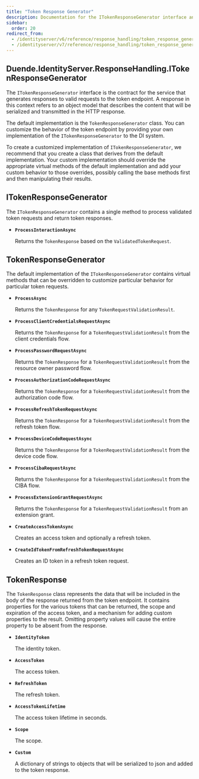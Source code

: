 ```yaml
---
title: "Token Response Generator"
description: Documentation for the ITokenResponseGenerator interface and its implementation, which generates responses to valid token endpoint requests with customization options for different token flows.
sidebar:
  order: 20
redirect_from:
  - /identityserver/v6/reference/response_handling/token_response_generator/
  - /identityserver/v7/reference/response_handling/token_response_generator/
---
```


## Duende.IdentityServer.ResponseHandling.ITokenResponseGenerator

The `ITokenResponseGenerator` interface is the contract for the service that generates responses to valid requests to
the token endpoint. A response in this context refers to an object model that describes the content that will be
serialized and transmitted in the HTTP response.

The default implementation is the `TokenResponseGenerator` class. You can customize the behavior of the token endpoint
by providing your own implementation of the `ITokenResponseGenerator` to the DI system.

To create a customized implementation of `ITokenResponseGenerator`, we recommend that you create a class that derives
from the default implementation. Your custom implementation should override the appropriate virtual methods of the
default implementation and add your custom behavior to those overrides, possibly calling the base methods first and then
manipulating their results.

## ITokenResponseGenerator

The `ITokenResponseGenerator` contains a single method to process validated token requests and return token responses.

* **`ProcessInteractionAsync`**

  Returns the `TokenResponse` based on the `ValidatedTokenRequest`.

## TokenResponseGenerator

The default implementation of the `ITokenResponseGenerator` contains virtual methods that can be overridden to customize
particular behavior for particular token requests.

* **`ProcessAsync`**

  Returns the `TokenResponse` for any `TokenRequestValidationResult`.

* **`ProcessClientCredentialsRequestAsync`**

  Returns the `TokenResponse` for a `TokenRequestValidationResult` from the client credentials flow.

* **`ProcessPasswordRequestAsync`**

  Returns the `TokenResponse` for a `TokenRequestValidationResult` from the resource owner password flow.

* **`ProcessAuthorizationCodeRequestAsync`**

  Returns the `TokenResponse` for a `TokenRequestValidationResult` from the authorization code flow.

* **`ProcessRefreshTokenRequestAsync`**

  Returns the `TokenResponse` for a `TokenRequestValidationResult` from the refresh token flow.

* **`ProcessDeviceCodeRequestAsync`**

  Returns the `TokenResponse` for a `TokenRequestValidationResult` from the device code flow.

* **`ProcessCibaRequestAsync`**

  Returns the `TokenResponse` for a `TokenRequestValidationResult` from the CIBA flow.

* **`ProcessExtensionGrantRequestAsync`**

  Returns the `TokenResponse` for a `TokenRequestValidationResult` from an extension grant.

* **`CreateAccessTokenAsync`**

  Creates an access token and optionally a refresh token.


* **`CreateIdTokenFromRefreshTokenRequestAsync`**

  Creates an ID token in a refresh token request.

## TokenResponse

The `TokenResponse` class represents the data that will be included in the body of the response returned from the token
endpoint. It contains properties for the various tokens that can be returned, the scope and expiration of the access
token, and a mechanism for adding custom properties to the result. Omitting property values will cause the entire
property to be absent from the response.

* **`IdentityToken`**

  The identity token.

* **`AccessToken`**

  The access token.

* **`RefreshToken`**

  The refresh token.

* **`AccessTokenLifetime`**

  The access token lifetime in seconds.

* **`Scope`**

  The scope.

* **`Custom`**

  A dictionary of strings to objects that will be serialized to json and added to the token response.
